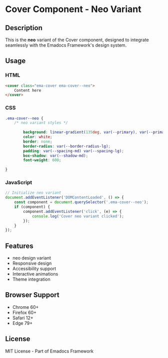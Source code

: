# Cover Component - Neo Variant

## Description
This is the **neo** variant of the Cover component, designed to integrate seamlessly with the Emadocs Framework's design system.

## Usage

### HTML
```html
<cover class="ema-cover ema-cover--neo">
    Content here
</cover>
```

### CSS
```css
.ema-cover--neo {
    /* neo variant styles */
    
        background: linear-gradient(135deg, var(--primary), var(--primary-dark));
        color: white;
        border: none;
        border-radius: var(--border-radius-lg);
        padding: var(--spacing-md) var(--spacing-lg);
        box-shadow: var(--shadow-md);
        font-weight: 600;
    
}
```

### JavaScript
```javascript
// Initialize neo variant
document.addEventListener('DOMContentLoaded', () => {
    const component = document.querySelector('.ema-cover--neo');
    if (component) {
        component.addEventListener('click', (e) => {
            console.log('Cover neo variant clicked');
        });
    }
});
```

## Features
- neo design variant
- Responsive design
- Accessibility support
- Interactive animations
- Theme integration

## Browser Support
- Chrome 60+
- Firefox 60+
- Safari 12+
- Edge 79+

## License
MIT License - Part of Emadocs Framework

